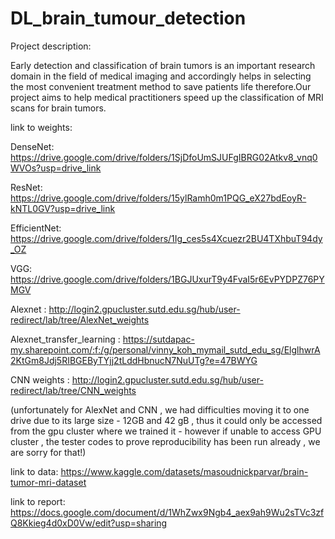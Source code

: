 # DL_brain_tumour_detection

Project description:

Early detection and classification of brain tumors is an important research domain in the field of medical imaging and accordingly helps in selecting the most convenient treatment method to save patients life therefore.Our project aims to help medical practitioners speed up the classification of MRI scans for brain tumors.


link to weights: 

DenseNet: https://drive.google.com/drive/folders/1SjDfoUmSJUFgIBRG02Atkv8_vnq0WVOs?usp=drive_link

ResNet: https://drive.google.com/drive/folders/15ylRamh0m1PQG_eX27bdEoyR-kNTL0GV?usp=drive_link

EfficientNet: https://drive.google.com/drive/folders/1Ig_ces5s4Xcuezr2BU4TXhbuT94dy_OZ

VGG: https://drive.google.com/drive/folders/1BGJUxurT9y4FvaI5r6EvPYDPZ76PYMGV

Alexnet : http://login2.gpucluster.sutd.edu.sg/hub/user-redirect/lab/tree/AlexNet_weights

Alexnet_transfer_learning : https://sutdapac-my.sharepoint.com/:f:/g/personal/vinny_koh_mymail_sutd_edu_sg/ElglhwrA2KtGm8Jdj5RIBGEByTYjj2tLddHbnucN7NuUTg?e=47BWYG

CNN weights : http://login2.gpucluster.sutd.edu.sg/hub/user-redirect/lab/tree/CNN_weights

(unfortunately for AlexNet and CNN , we had difficulties moving it to one drive due to its large size - 12GB and 42 gB , thus it could only be accessed from the gpu cluster where we trained it - however if unable to access GPU cluster , the tester codes to prove reproducibility has been run already , we are sorry for that!)


link to data:
https://www.kaggle.com/datasets/masoudnickparvar/brain-tumor-mri-dataset

link to report: 
https://docs.google.com/document/d/1WhZwx9Ngb4_aex9ah9Wu2sTVc3zfQ8Kkieg4d0xD0Vw/edit?usp=sharing
